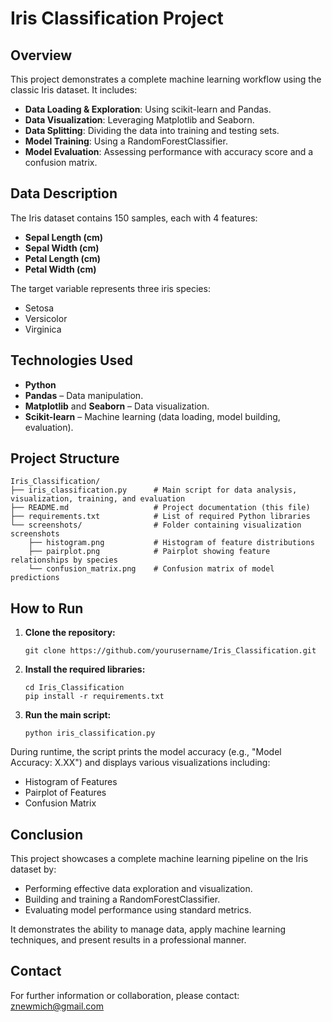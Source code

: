 # Iris Classification Project

## Overview
This project demonstrates a complete machine learning workflow using the classic Iris dataset. It includes:

- **Data Loading & Exploration**: Using scikit-learn and Pandas.
- **Data Visualization**: Leveraging Matplotlib and Seaborn.
- **Data Splitting**: Dividing the data into training and testing sets.
- **Model Training**: Using a RandomForestClassifier.
- **Model Evaluation**: Assessing performance with accuracy score and a confusion matrix.

## Data Description
The Iris dataset contains 150 samples, each with 4 features:

- **Sepal Length (cm)**
- **Sepal Width (cm)**
- **Petal Length (cm)**
- **Petal Width (cm)**

The target variable represents three iris species:
- Setosa
- Versicolor
- Virginica

## Technologies Used
- **Python**
- **Pandas** – Data manipulation.
- **Matplotlib** and **Seaborn** – Data visualization.
- **Scikit-learn** – Machine learning (data loading, model building, evaluation).

## Project Structure

```
Iris_Classification/
├── iris_classification.py      # Main script for data analysis, visualization, training, and evaluation
├── README.md                   # Project documentation (this file)
├── requirements.txt            # List of required Python libraries
└── screenshots/                # Folder containing visualization screenshots
    ├── histogram.png           # Histogram of feature distributions
    ├── pairplot.png            # Pairplot showing feature relationships by species
    └── confusion_matrix.png    # Confusion matrix of model predictions
```

## How to Run
1. **Clone the repository:**
   ```
   git clone https://github.com/yourusername/Iris_Classification.git
   ```

2. **Install the required libraries:**
   ```
   cd Iris_Classification
   pip install -r requirements.txt
   ```

3. **Run the main script:**
   ```
   python iris_classification.py
   ```

During runtime, the script prints the model accuracy (e.g., "Model Accuracy: X.XX") and displays various visualizations including:
- Histogram of Features
- Pairplot of Features
- Confusion Matrix

## Conclusion
This project showcases a complete machine learning pipeline on the Iris dataset by:
- Performing effective data exploration and visualization.
- Building and training a RandomForestClassifier.
- Evaluating model performance using standard metrics.

It demonstrates the ability to manage data, apply machine learning techniques, and present results in a professional manner.

## Contact
For further information or collaboration, please contact: [znewmich@gmail.com](mailto:znewmich@gmail.com)
